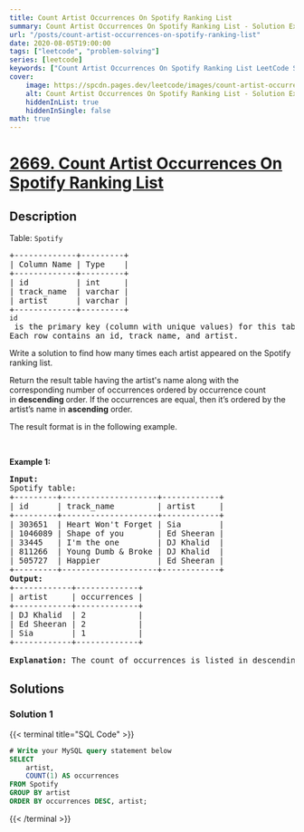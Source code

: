 ```yaml
---
title: Count Artist Occurrences On Spotify Ranking List
summary: Count Artist Occurrences On Spotify Ranking List - Solution Explained
url: "/posts/count-artist-occurrences-on-spotify-ranking-list"
date: 2020-08-05T19:00:00
tags: ["leetcode", "problem-solving"]
series: [leetcode]
keywords: ["Count Artist Occurrences On Spotify Ranking List LeetCode Solution Explained in all languages", "2669", "leetcode question 2669", "Count Artist Occurrences On Spotify Ranking List", "LeetCode", "leetcode solution in Python3 C++ Java Go PHP Ruby Swift TypeScript Rust C# JavaScript C", "GeeksforGeeks", "InterviewBit", "Coding Ninjas", "HackerRank", "HackerEarth", "CodeChef", "TopCoder", "AlgoExpert", "freeCodeCamp", "Codeforces", "GitHub", "AtCoder", "Samir Paul"]
cover:
    image: https://spcdn.pages.dev/leetcode/images/count-artist-occurrences-on-spotify-ranking-list.webp
    alt: Count Artist Occurrences On Spotify Ranking List - Solution Explained
    hiddenInList: true
    hiddenInSingle: false
math: true
---
```



# [2669. Count Artist Occurrences On Spotify Ranking List](https://leetcode.com/problems/count-artist-occurrences-on-spotify-ranking-list)


## Description

<p>Table: <code><font face="monospace">Spotify</font></code></p>

<pre>
+-------------+---------+ 
| Column Name | Type    | 
+-------------+---------+ 
| id          | int     | 
| track_name  | varchar |
| artist      | varchar |
+-------------+---------+
<code>id</code> is the primary key (column with unique values) for this table.
Each row contains an id, track_name, and artist.
</pre>

<p>Write a solution to find how many times each artist appeared on the Spotify ranking list.</p>

<p>Return the result table having the artist&#39;s name along with the corresponding number of occurrences&nbsp;ordered by occurrence count in&nbsp;<strong>descending </strong>order. If the occurrences are equal, then it&rsquo;s ordered by the artist&rsquo;s name in <strong>ascending</strong> order.</p>

<p>The result format is in the following example​​​​​.</p>

<p>&nbsp;</p>
<p><strong class="example">Example 1:</strong></p>

<pre>
<strong>Input:
</strong>Spotify table: 
+---------+--------------------+------------+ 
| id      | track_name         | artist     |  
+---------+--------------------+------------+
| 303651  | Heart Won&#39;t Forget | Sia        |
| 1046089 | Shape of you       | Ed Sheeran |
| 33445   | I&#39;m the one        | DJ Khalid  |
| 811266  | Young Dumb &amp; Broke | DJ Khalid  | 
| 505727  | Happier            | Ed Sheeran |
+---------+--------------------+------------+ 
<strong>Output:
</strong>+------------+-------------+
| artist     | occurrences | 
+------------+-------------+
| DJ Khalid  | 2           |
| Ed Sheeran | 2           |
| Sia        | 1           | 
+------------+-------------+ 

<strong>Explanation: </strong>The count of occurrences is listed in descending order under the column name &quot;occurrences&quot;. If the number of occurrences is the same, the artist&#39;s names are sorted in ascending order.
</pre>

## Solutions

### Solution 1

<!-- tabs:start -->

{{< terminal title="SQL Code" >}}
```sql
# Write your MySQL query statement below
SELECT
    artist,
    COUNT(1) AS occurrences
FROM Spotify
GROUP BY artist
ORDER BY occurrences DESC, artist;
```
{{< /terminal >}}

<!-- tabs:end -->

<!-- end -->
